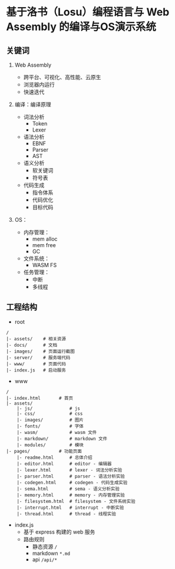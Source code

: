 # 基于洛书（Losu）编程语言与 Web Assembly 的编译与OS演示系统

## 关键词
1. Web Assembly
    - 跨平台、可视化、高性能、云原生
    - 浏览器内运行
    - 快速迭代
2. 编译：编译原理
    - 词法分析
        - Token
        - Lexer
    - 语法分析
        - EBNF
        - Parser
        - AST
    - 语义分析
        - 软关键词
        - 符号表
    - 代码生成
        - 指令体系
        - 代码优化
        - 目标代码
    
3. OS：
    - 内存管理：
        - mem alloc
        - mem free
        - GC
    - 文件系统：
        - WASM FS
    - 任务管理：
        - 中断
        - 多线程


## 工程结构
+ root
```
/
|- assets/    # 相关资源
|- docs/      # 文档
|- images/    # 页面运行截图
|- server/    # 服务端代码
|- www/       # 页面代码
|- index.js   # 启动服务
```
+ www
```
/
|- index.html       # 首页
|- assets/
    |- js/              # js
    |- css/             # css
    |- images/          # 图片
    |- fonts/           # 字体
    |- wasm/            # wasm 文件
    |- markdown/        # markdown 文件
    |- modules/         # 模块
|- pages/           # 功能页面 
    |- readme.html      # 总体介绍
    |- editor.html      # editor - 编辑器
    |- lexer.html       # lexer - 词法分析实验
    |- parser.html      # parser - 语法分析实验
    |- codegen.html     # codegen - 代码生成实验
    |- sema.html        # sema - 语义分析实验
    |- memory.html      # memory - 内存管理实验
    |- filesystem.html  # filesystem - 文件系统实验
    |- interrupt.html   # interrupt - 中断实验
    |- thread.html      # thread - 线程实验

```

+ index.js 
    - 基于 express 构建的 web 服务
    - 路由规则
        - 静态资源 `/`
        - markdown  `*.md`
        - api `/api/*`

